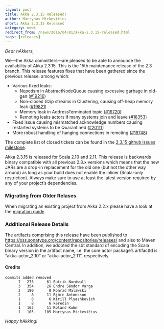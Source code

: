 ```yaml
---
layout: post
title: Akka 2.3.15 Released!
author: Martynas Mickevičius
short: Akka 2.3.15 Released
category: news
redirect_from: /news/2016/04/01/akka-2.3.15-released.html
tags: [releases]
---
```


*Dear hAkkers,*

We—the Akka committers—are pleased to be able to announce the availability of Akka 2.3.15.
This is the 15th maintenance release of the 2.3 branch.
This release features fixes that have been gathered since the previous release, among which:

- Various fixed leaks:
  - Nepotism in AbstractNodeQueue causing excessive garbage in old-gen ([#19216](https://github.com/akka/akka/issues/19216))
  - Non-closed Gzip streams in Clustering, causing off-heap memory leak ([#19821](https://github.com/akka/akka/pull/19821))
  - Memory leak in AddressTerminated topic ([#19720](https://github.com/akka/akka/pull/19720))
  - Remoting leaks actors if many systems join and leave ([#18353](https://github.com/akka/akka/issues/18353))
- Fixed issue causing mismatched acknowledge numbers causing restarted systems to be Quarantined ([#20111](https://github.com/akka/akka/pull/20111))
- More robust handling of hanging connections in remoting ([#19748](https://github.com/akka/akka/issues/19748))

The complete list of closed tickets can be found in the [2.3.15 github issues milestone](https://github.com/akka/akka/issues?q=milestone%3A2.3.15).

Akka 2.3.15 is released for Scala 2.10 and 2.11. This release is backwards binary compatible with all previous 2.3.x versions which means that the new JARs are a drop-in replacement for the old one (but not the other way around) as long as your build does not enable the inliner (Scala-only restriction).
Always make sure to use at least the latest version required by any of your project’s dependencies.

### Migrating from Older Relases ###

When migrating an existing project from Akka 2.2.x please have a look at the [migration guide](https://doc.akka.io/docs/akka/2.3//project/migration-guide-2.2.x-2.3.x.html).

### Additional Release Details ###

The artifacts comprising this release have been published to https://oss.sonatype.org/content/repositories/releases/ and also to Maven Central. In addition, we adopted the sbt standard of encoding the Scala binary version in the artifact name, i.e. the core actor package’s artifactId is “akka-actor_2.10” or “akka-actor_2.11”, respectively.

#### Credits ####

    commits added removed
          7   275      61 Patrik Nordwall
          3   354      26 Endre Sándor Varga
          2   190       0 Konrad Malawski
          2     8      11 Björn Antonsson
          1     8       6 Kirill Plyashkevich
          1     8       6 keredin
          1   162      11 Roland Kuhn
          1   105     105 Martynas Mickevičius

*Happy hAkking!*
